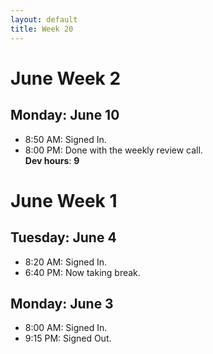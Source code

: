 ```yaml
---
layout: default
title: Week 20
---
```


# **June Week 2**
## **Monday: June 10**
- 8:50  AM: Signed In.
- 8:00  PM: Done with the weekly review call.<br>
**Dev hours**: **9**

# **June Week 1**
## **Tuesday: June 4**
- 8:20  AM: Signed In.
- 6:40  PM: Now taking break.

## **Monday: June 3**
- 8:00  AM: Signed In.
- 9:15  PM: Signed Out.
